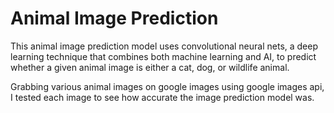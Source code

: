 # Animal Image Prediction

This animal image prediction model uses convolutional neural nets, a deep learning technique that combines both machine learning and AI, to predict whether a given animal image is either a cat, dog, or wildlife animal.

Grabbing various animal images on google images using google images api, I tested each image to see how accurate the image prediction model was.